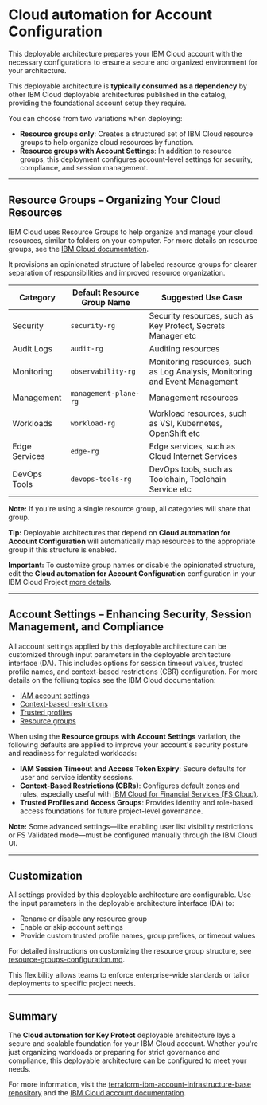 # Cloud automation for Account Configuration

This deployable architecture prepares your IBM Cloud account with the necessary configurations to ensure a secure and organized environment for your architecture.

This deployable architecture is **typically consumed as a dependency** by other IBM Cloud deployable architectures published in the catalog, providing the foundational account setup they require.

You can choose from two variations when deploying:

* **Resource groups only**: Creates a structured set of IBM Cloud resource groups to help organize cloud resources by function.
* **Resource groups with Account Settings**: In addition to resource groups, this deployment configures account-level settings for security, compliance, and session management.

---

## Resource Groups – Organizing Your Cloud Resources

IBM Cloud uses Resource Groups to help organize and manage your cloud resources, similar to folders on your computer.
For more details on resource groups, see the [IBM Cloud documentation](https://cloud.ibm.com/docs/account?topic=account-account_setup).

It provisions an opinionated structure of labeled resource groups for clearer separation of responsibilities and improved resource organization.

| Category      | Default Resource Group Name | Suggested Use Case                                                          |
| ------------- | --------------------------- | --------------------------------------------------------------------------- |
| Security      | `security-rg`               | Security resources, such as Key Protect, Secrets Manager etc                |
| Audit Logs    | `audit-rg`                  | Auditing resources                                                          |
| Monitoring    | `observability-rg`          | Monitoring resources, such as Log Analysis, Monitoring and Event Management |
| Management    | `management-plane-rg`       | Management resources                                                        |
| Workloads     | `workload-rg`               | Workload resources, such as VSI, Kubernetes, OpenShift etc                  |
| Edge Services | `edge-rg`                   | Edge services, such as Cloud Internet Services                              |
| DevOps Tools  | `devops-tools-rg`           | DevOps tools, such as Toolchain, Toolchain Service etc                      |

**Note:** If you're using a single resource group, all categories will share that group.

**Tip:** Deployable architectures that depend on **Cloud automation for Account Configuration** will automatically map resources to the appropriate group if this structure is enabled.

**Important:** To customize group names or disable the opinionated structure, edit the **Cloud automation for Account Configuration** configuration in your IBM Cloud Project [more details](./resource-group-configuration.md).

---

## Account Settings – Enhancing Security, Session Management, and Compliance

All account settings applied by this deployable architecture can be customized through input parameters in the deployable architecture interface (DA). This includes options for session timeout values, trusted profile names, and context-based restrictions (CBR) configuration.
For more details on the folliung topics see the IBM Cloud documentation:
* [IAM account settings](https://cloud.ibm.com/docs/account?topic=account-overview)
* [Context-based restrictions](https://cloud.ibm.com/docs/account?topic=account-context-restrictions-whatis)
* [Trusted profiles](https://cloud.ibm.com/docs/account?topic=account-identity-overview#trustedprofiles-bestpract)
* [Resource groups](https://cloud.ibm.com/docs/account?topic=account-account_setup)

When using the **Resource groups with Account Settings** variation, the following defaults are applied to improve your account's security posture and readiness for regulated workloads:

* **IAM Session Timeout and Access Token Expiry**: Secure defaults for user and service identity sessions.
* **Context-Based Restrictions (CBRs)**: Configures default zones and rules, especially useful with [IBM Cloud for Financial Services (FS Cloud)](https://cloud.ibm.com/docs/framework-financial-services?topic=framework-financial-services-about).
* **Trusted Profiles and Access Groups**: Provides identity and role-based access foundations for future project-level governance.

**Note:** Some advanced settings—like enabling user list visibility restrictions or FS Validated mode—must be configured manually through the IBM Cloud UI.

---

## Customization

All settings provided by this deployable architecture are configurable. Use the input parameters in the deployable architecture interface (DA) to:

* Rename or disable any resource group
* Enable or skip account settings
* Provide custom trusted profile names, group prefixes, or timeout values

For detailed instructions on customizing the resource group structure, see [resource-groups-configuration.md](./resource-groups-configuration.md).

This flexibility allows teams to enforce enterprise-wide standards or tailor deployments to specific project needs.

---

## Summary

The **Cloud automation for Key Protect** deployable architecture lays a secure and scalable foundation for your IBM Cloud account. Whether you're just organizing workloads or preparing for strict governance and compliance, this deployable architecture can be configured to meet your needs.

For more information, visit the [terraform-ibm-account-infrastructure-base repository](https://github.com/terraform-ibm-modules/terraform-ibm-account-infrastructure-base/tree/main) and the [IBM Cloud account documentation](https://cloud.ibm.com/docs/account).
